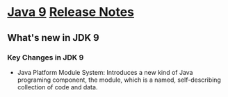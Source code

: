 # [Java 9](https://docs.oracle.com/javase/9/) [Release Notes](https://www.oracle.com/technetwork/java/javase/9-relnotes-3622618.html)


## What's new in JDK 9

### Key Changes in JDK 9

 * Java Platform Module System: Introduces a new kind of Java programing component, the module, which is a named, self-describing collection of code and data.
